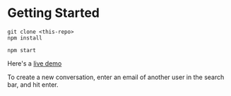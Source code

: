 # Getting Started 
```
git clone <this-repo>
npm install

npm start
```
Here's a [live demo](https://my-react-chat-app-test.netlify.app/)

To create a new conversation, enter an email of another user in the search bar, and hit enter.
